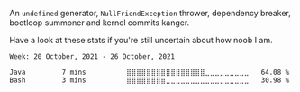 An `undefined` generator, `NullFriendException` thrower, dependency breaker, bootloop summoner and kernel commits kanger.

Have a look at these stats if you're still uncertain about how noob I am.
<!--START_SECTION:waka-->
```text
Week: 20 October, 2021 - 26 October, 2021

Java         7 mins          ⣿⣿⣿⣿⣿⣿⣿⣿⣿⣿⣿⣿⣿⣿⣿⣿⣀⣀⣀⣀⣀⣀⣀⣀⣀   64.08 % 
Bash         3 mins          ⣿⣿⣿⣿⣿⣿⣿⣶⣀⣀⣀⣀⣀⣀⣀⣀⣀⣀⣀⣀⣀⣀⣀⣀⣀   30.98 % 
```
<!--END_SECTION:waka-->
